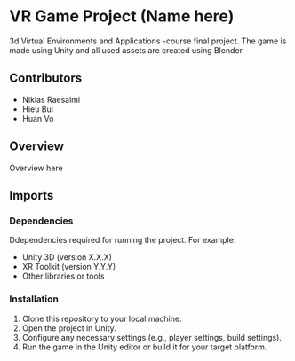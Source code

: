 # VR Game Project (Name here)

3d Virtual Environments and Applications -course final project. The game is made using Unity and all used assets are created using Blender.


## Contributors

- Niklas Raesalmi
- Hieu Bui
- Huan Vo

  
## Overview

Overview here

## Imports

### Dependencies

Ddependencies required for running the project. For example:
- Unity 3D (version X.X.X)
- XR Toolkit (version Y.Y.Y)
- Other libraries or tools

### Installation

1. Clone this repository to your local machine.
2. Open the project in Unity.
3. Configure any necessary settings (e.g., player settings, build settings).
4. Run the game in the Unity editor or build it for your target platform.
